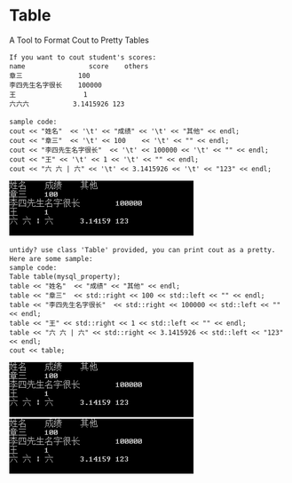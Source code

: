 # Table
A Tool to Format Cout to Pretty Tables

    If you want to cout student's scores:
    name	            score    others
    章三	            100
    李四先生名字很长	100000
    王	              1
    六六六	          3.1415926 123

    sample code:
    cout << "姓名"  << '\t' << "成绩" << '\t' << "其他" << endl;
    cout << "章三"  << '\t' << 100    << '\t' << "" << endl;
    cout << "李四先生名字很长"  << '\t' << 100000 << '\t' << "" << endl;
    cout << "王" << '\t' << 1 << '\t' << "" << endl;
    cout << "六 六 | 六" << '\t' << 3.1415926 << '\t' << "123" << endl;
    
![Image](https://github.com/apreak/Table/blob/master/pic1.png)

    untidy? use class 'Table' provided, you can print cout as a pretty. Here are some sample:
    sample code:
    Table table(mysql_property);
    table << "姓名"  << "成绩" << "其他" << endl;
    table << "章三"  << std::right << 100 << std::left << "" << endl;
    table << "李四先生名字很长"  << std::right << 100000 << std::left << "" << endl;
    table << "王" << std::right << 1 << std::left << "" << endl;
    table << "六 六 | 六" << std::right << 3.1415926 << std::left << "123" << endl;
    cout << table;

![Image](https://github.com/apreak/Table/blob/master/pic1.png)
![Image](https://github.com/apreak/Table/blob/master/pic1.png)
